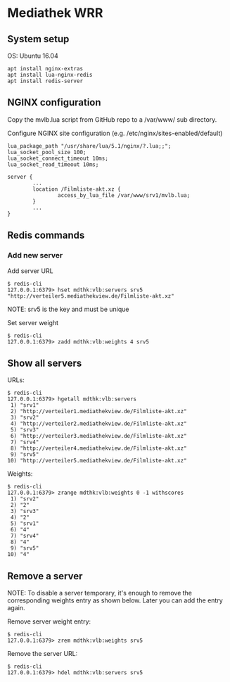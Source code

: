 # Mediathek WRR

## System setup
OS: Ubuntu 16.04

```
apt install nginx-extras
apt install lua-nginx-redis
apt install redis-server
```

## NGINX configuration

Copy the mvlb.lua script from GitHub repo to a /var/www/ sub directory.

Configure NGINX site configuration (e.g. /etc/nginx/sites-enabled/default)

```
lua_package_path "/usr/share/lua/5.1/nginx/?.lua;;";
lua_socket_pool_size 100;
lua_socket_connect_timeout 10ms;
lua_socket_read_timeout 10ms;

server {
        ...
        location /Filmliste-akt.xz {
                access_by_lua_file /var/www/srv1/mvlb.lua;
        }
        ...
}
```

## Redis commands

### Add new server
Add server URL
```
$ redis-cli
127.0.0.1:6379> hset mdthk:vlb:servers srv5 "http://verteiler5.mediathekview.de/Filmliste-akt.xz"
```
NOTE: srv5 is the key and must be unique

Set server weight
```
$ redis-cli
127.0.0.1:6379> zadd mdthk:vlb:weights 4 srv5
```

## Show all servers
URLs:
```
$ redis-cli
127.0.0.1:6379> hgetall mdthk:vlb:servers
 1) "srv1"
 2) "http://verteiler1.mediathekview.de/Filmliste-akt.xz"
 3) "srv2"
 4) "http://verteiler2.mediathekview.de/Filmliste-akt.xz"
 5) "srv3"
 6) "http://verteiler3.mediathekview.de/Filmliste-akt.xz"
 7) "srv4"
 8) "http://verteiler4.mediathekview.de/Filmliste-akt.xz"
 9) "srv5"
10) "http://verteiler5.mediathekview.de/Filmliste-akt.xz"
```

Weights:
```
$ redis-cli
127.0.0.1:6379> zrange mdthk:vlb:weights 0 -1 withscores
 1) "srv2"
 2) "2"
 3) "srv3"
 4) "2"
 5) "srv1"
 6) "4"
 7) "srv4"
 8) "4"
 9) "srv5"
10) "4"
```

## Remove a server

NOTE: To disable a server temporary, it's enough to remove the corresponding 
weights entry as shown below. Later you can add the entry again.

Remove server weight entry:
```
$ redis-cli
127.0.0.1:6379> zrem mdthk:vlb:weights srv5
```

Remove the server URL:
```
$ redis-cli
127.0.0.1:6379> hdel mdthk:vlb:servers srv5
```
